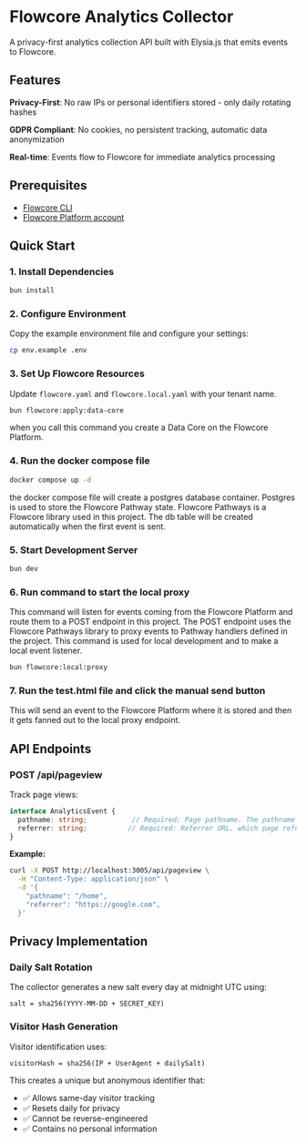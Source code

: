 # Flowcore Analytics Collector

A privacy-first analytics collection API built with Elysia.js that emits events to Flowcore.

## Features

**Privacy-First**: No raw IPs or personal identifiers stored - only daily rotating hashes

**GDPR Compliant**: No cookies, no persistent tracking, automatic data 
anonymization

**Real-time**: Events flow to Flowcore for immediate analytics processing

## Prerequisites

- [Flowcore CLI](https://docs.flowcore.io/guides/flowcore-cli/install-cli/)
- [Flowcore Platform account](https://flowcore.io)

## Quick Start

### 1. Install Dependencies

```bash
bun install
```

### 2. Configure Environment

Copy the example environment file and configure your settings:

```bash
cp env.example .env
```

### 3. Set Up Flowcore Resources

Update `flowcore.yaml` and `flowcore.local.yaml` with your tenant name.

```bash
bun flowcore:apply:data-core
```
when you call this command you create a Data Core on the Flowcore Platform.

### 4. Run the docker compose file

```bash
docker compose up -d
```
the docker compose file will create a postgres database container.
Postgres is used to store the Flowcore Pathway state.
Flowcore Pathways is a Flowcore library used in this project.
The db table will be created automatically when the first event is sent.

### 5. Start Development Server

```bash
bun dev
```

### 6. Run command to start the local proxy

 This command will listen for events coming from the Flowcore Platform and route them to a POST endpoint in this project.
 The POST endpoint uses the Flowcore Pathways library to proxy events to Pathway handlers defined in the project.
 This command is used for local development and to make a local event listener.

```bash
bun flowcore:local:proxy
```

### 7. Run the test.html file and click the manual send button

This will send an event to the Flowcore Platform where it is stored and then it gets fanned out to the local proxy endpoint.


## API Endpoints

### POST /api/pageview

Track page views:

```typescript
interface AnalyticsEvent {
  pathname: string;           // Required: Page pathname. The pathname of the page the user is on.
  referrer: string;          // Required: Referrer URL. which page referred the user to this page.
}
```

**Example:**

```bash
curl -X POST http://localhost:3005/api/pageview \
  -H "Content-Type: application/json" \
  -d '{
    "pathname": "/home",
    "referrer": "https://google.com",
  }'
```

## Privacy Implementation

### Daily Salt Rotation

The collector generates a new salt every day at midnight UTC using:
```
salt = sha256(YYYY-MM-DD + SECRET_KEY)
```

### Visitor Hash Generation

Visitor identification uses:
```
visitorHash = sha256(IP + UserAgent + dailySalt)
```

This creates a unique but anonymous identifier that:
- ✅ Allows same-day visitor tracking
- ✅ Resets daily for privacy
- ✅ Cannot be reverse-engineered
- ✅ Contains no personal information

